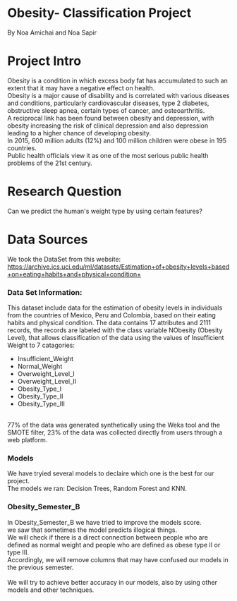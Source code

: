 # Obesity- Classification Project
By Noa Amichai and Noa Sapir

# Project Intro 
Obesity is a condition in which excess body fat has accumulated to such an extent that it may have a negative effect on health.<br>
Obesity is a major cause of disability and is correlated with various diseases and conditions, particularly cardiovascular diseases, type 2 diabetes, obstructive sleep apnea, certain types of cancer, and osteoarthritis. <br> 
A reciprocal link has been found between obesity and depression, with obesity increasing the risk of clinical depression and also depression leading to a higher chance of developing obesity.<br>
In 2015, 600 million adults (12%) and 100 million children were obese in 195 countries.<br>
Public health officials view it as one of the most serious public health problems of the 21st century.

# Research Question
Can we predict the human's weight type by using certain features?

# Data Sources
We took the DataSet from this website:
https://archive.ics.uci.edu/ml/datasets/Estimation+of+obesity+levels+based+on+eating+habits+and+physical+condition+

### Data Set Information:
This dataset include data for the estimation of obesity levels in individuals from the countries of Mexico, Peru and Colombia, based on their eating habits and physical condition. The data contains 17 attributes and 2111 records, the records are labeled with the class variable NObesity (Obesity Level), that allows classification of the data using the values of Insufficient Weight to 7 catagories: 
<ul> 
  <li> Insufficient_Weight </li>
<li> Normal_Weight </li>
<li> Overweight_Level_I </li>
<li> Overweight_Level_II </li>
<li> Obesity_Type_I </li>
<li> Obesity_Type_II </li>
<li> Obesity_Type_III </ul> 
<br>
77% of the data was generated synthetically using the Weka tool and the SMOTE filter, 23% of the data was collected directly from users through a web platform.

### Models
We have tryied several models to declaire which one is the best for our project.<br> 
The models we ran:
Decision Trees, Random Forest and KNN. <br>

### Obesity_Semester_B

In Obesity_Semester_B we have tried to  improve the models score. <br>
we saw that sometimes the model predicts illogical things. <br>
We will check if there is a direct connection between people who are defined as normal weight and people who are defined as obese type II or type III. <br>
Accordingly, we will remove columns that may have confused our models in the previous semester. <br>
<br>
We will try to achieve better accuracy in our models, also by using other models and other techniques. 
